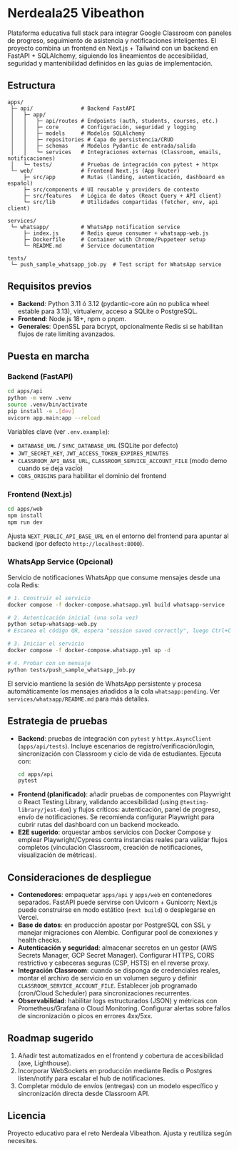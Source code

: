 # Nerdeala25 Vibeathon

<!-- Deployment trigger: Testing with configured secrets -->

Plataforma educativa full stack para integrar Google Classroom con paneles de progreso, seguimiento de asistencia y notificaciones inteligentes. El proyecto combina un frontend en Next.js + Tailwind con un backend en FastAPI + SQLAlchemy, siguiendo los lineamientos de accesibilidad, seguridad y mantenibilidad definidos en las guías de implementación.

## Estructura

```
apps/
 ├─ api/               # Backend FastAPI
 │   ├─ app/
 │   │   ├─ api/routes # Endpoints (auth, students, courses, etc.)
 │   │   ├─ core       # Configuración, seguridad y logging
 │   │   ├─ models     # Modelos SQLAlchemy
 │   │   ├─ repositories # Capa de persistencia/CRUD
 │   │   ├─ schemas    # Modelos Pydantic de entrada/salida
 │   │   └─ services   # Integraciones externas (Classroom, emails, notificaciones)
 │   └─ tests/         # Pruebas de integración con pytest + httpx
 └─ web/               # Frontend Next.js (App Router)
     ├─ src/app        # Rutas (landing, autenticación, dashboard en español)
     ├─ src/components # UI reusable y providers de contexto
     ├─ src/features   # Lógica de datos (React Query + API client)
     └─ src/lib        # Utilidades compartidas (fetcher, env, api client)

services/
 └─ whatsapp/          # WhatsApp notification service
     ├─ index.js       # Redis queue consumer + whatsapp-web.js
     ├─ Dockerfile     # Container with Chrome/Puppeteer setup
     └─ README.md      # Service documentation

tests/
 └─ push_sample_whatsapp_job.py  # Test script for WhatsApp service
```

## Requisitos previos

- **Backend**: Python 3.11 ó 3.12 (pydantic-core aún no publica wheel estable para 3.13), virtualenv, acceso a SQLite o PostgreSQL.
- **Frontend**: Node.js 18+, npm o pnpm.
- **Generales**: OpenSSL para bcrypt, opcionalmente Redis si se habilitan flujos de rate limiting avanzados.

## Puesta en marcha

### Backend (FastAPI)

```bash
cd apps/api
python -m venv .venv
source .venv/bin/activate
pip install -e .[dev]
uvicorn app.main:app --reload
```

Variables clave (ver `.env.example`):

- `DATABASE_URL` / `SYNC_DATABASE_URL` (SQLite por defecto)  
- `JWT_SECRET_KEY`, `JWT_ACCESS_TOKEN_EXPIRES_MINUTES`  
- `CLASSROOM_API_BASE_URL`, `CLASSROOM_SERVICE_ACCOUNT_FILE` (modo demo cuando se deja vacío)  
- `CORS_ORIGINS` para habilitar el dominio del frontend  

### Frontend (Next.js)

```bash
cd apps/web
npm install
npm run dev
```

Ajusta `NEXT_PUBLIC_API_BASE_URL` en el entorno del frontend para apuntar al backend (por defecto `http://localhost:8000`).

### WhatsApp Service (Opcional)

Servicio de notificaciones WhatsApp que consume mensajes desde una cola Redis:

```bash
# 1. Construir el servicio
docker compose -f docker-compose.whatsapp.yml build whatsapp-service

# 2. Autenticación inicial (una sola vez)
python setup-whatsapp-web.py
# Escanea el código QR, espera "session saved correctly", luego Ctrl+C

# 3. Iniciar el servicio
docker compose -f docker-compose.whatsapp.yml up -d

# 4. Probar con un mensaje
python tests/push_sample_whatsapp_job.py
```

El servicio mantiene la sesión de WhatsApp persistente y procesa automáticamente los mensajes añadidos a la cola `whatsapp:pending`. Ver `services/whatsapp/README.md` para más detalles.

## Estrategia de pruebas

- **Backend**: pruebas de integración con `pytest` y `httpx.AsyncClient` (`apps/api/tests`). Incluye escenarios de registro/verificación/login, sincronización con Classroom y ciclo de vida de estudiantes. Ejecuta con:
  ```bash
  cd apps/api
  pytest
  ```
- **Frontend (planificado)**: añadir pruebas de componentes con Playwright o React Testing Library, validando accesibilidad (using `@testing-library/jest-dom`) y flujos críticos: autenticación, panel de progreso, envío de notificaciones. Se recomienda configurar Playwright para cubrir rutas del dashboard con un backend mockeado.
- **E2E sugerido**: orquestar ambos servicios con Docker Compose y emplear Playwright/Cypress contra instancias reales para validar flujos completos (vinculación Classroom, creación de notificaciones, visualización de métricas).

## Consideraciones de despliegue

- **Contenedores**: empaquetar `apps/api` y `apps/web` en contenedores separados. FastAPI puede servirse con Uvicorn + Gunicorn; Next.js puede construirse en modo estático (`next build`) o desplegarse en Vercel.
- **Base de datos**: en producción apostar por PostgreSQL con SSL y manejar migraciones con Alembic. Configurar pool de conexiones y health checks.
- **Autenticación y seguridad**: almacenar secretos en un gestor (AWS Secrets Manager, GCP Secret Manager). Configurar HTTPS, CORS restrictivo y cabeceras seguras (CSP, HSTS) en el reverse proxy.
- **Integración Classroom**: cuando se disponga de credenciales reales, montar el archivo de servicio en un volumen seguro y definir `CLASSROOM_SERVICE_ACCOUNT_FILE`. Establecer job programado (cron/Cloud Scheduler) para sincronizaciones recurrentes.
- **Observabilidad**: habilitar logs estructurados (JSON) y métricas con Prometheus/Grafana o Cloud Monitoring. Configurar alertas sobre fallos de sincronización o picos en errores 4xx/5xx.

## Roadmap sugerido

1. Añadir test automatizados en el frontend y cobertura de accesibilidad (axe, Lighthouse).  
2. Incorporar WebSockets en producción mediante Redis o Postgres listen/notify para escalar el hub de notificaciones.  
3. Completar módulo de envíos (entregas) con un modelo específico y sincronización directa desde Classroom API.

## Licencia

Proyecto educativo para el reto Nerdeala Vibeathon. Ajusta y reutiliza según necesites.
